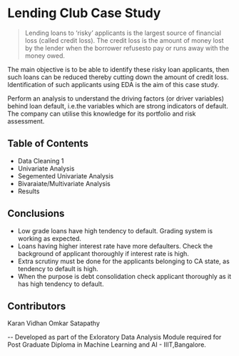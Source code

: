 # Lending Club Case Study
> Lending loans to ‘risky’ applicants is the largest source of financial loss
(called credit loss). The credit loss is the amount of money lost by the lender 
when the borrower refusesto pay or runs away with the money owed.  

The main objective is to be able to identify these risky loan applicants, 
then such loans can be reduced thereby cutting down the amount of credit loss. 
Identification of such applicants using EDA is the aim of this case study.   

Perform an analysis to understand the driving factors (or driver variables)
behind loan default, i.e.the variables which are strong indicators of default.  
The company can utilise this knowledge for its portfolio and risk assessment. 

## Table of Contents
* Data Cleaning 1
* Univariate Analysis
* Segemented Univariate Analysis
* Bivaraiate/Multivariate Analysis
* Results

## Conclusions
- Low grade loans have high tendency to default. Grading system is working as expected.
- Loans having higher interest rate have more defaulters. Check the background of applicant thoroughly if interest rate is high.
- Extra scrutiny must be done for the applicants belonging to CA state, as tendency to default is high.
- When the purpose is debt consolidation check applicant thoroughly as it has high tendency to default.

## Contributors
   Karan Vidhan
   Omkar Satapathy
   
-- Developed as part of the Exloratory Data Analysis Module required for Post Graduate Diploma in Machine Learning and AI - IIIT,Bangalore.
